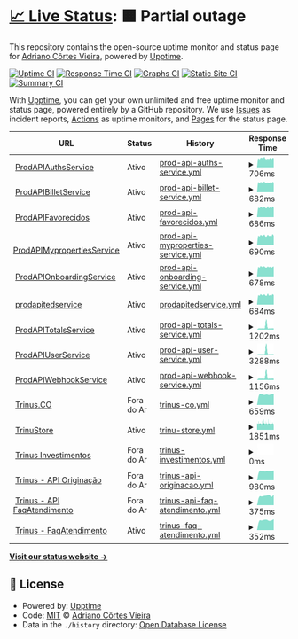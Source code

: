 # [📈 Live Status](https://adrianocortes.github.io/TrinusTech): <!--live status--> **🟧 Partial outage**

This repository contains the open-source uptime monitor and status page for [Adriano Côrtes Vieira](https://adrianocortes.github.io/TrinusTech), powered by [Upptime](https://github.com/upptime/upptime).

[![Uptime CI](https://github.com/adrianocortes/TrinusTech/workflows/Uptime%20CI/badge.svg)](https://github.com/adrianocortes/TrinusTech/actions?query=workflow%3A%22Uptime+CI%22)
[![Response Time CI](https://github.com/adrianocortes/TrinusTech/workflows/Response%20Time%20CI/badge.svg)](https://github.com/adrianocortes/TrinusTech/actions?query=workflow%3A%22Response+Time+CI%22)
[![Graphs CI](https://github.com/adrianocortes/TrinusTech/workflows/Graphs%20CI/badge.svg)](https://github.com/adrianocortes/TrinusTech/actions?query=workflow%3A%22Graphs+CI%22)
[![Static Site CI](https://github.com/adrianocortes/TrinusTech/workflows/Static%20Site%20CI/badge.svg)](https://github.com/adrianocortes/TrinusTech/actions?query=workflow%3A%22Static+Site+CI%22)
[![Summary CI](https://github.com/adrianocortes/TrinusTech/workflows/Summary%20CI/badge.svg)](https://github.com/adrianocortes/TrinusTech/actions?query=workflow%3A%22Summary+CI%22)

With [Upptime](https://upptime.js.org), you can get your own unlimited and free uptime monitor and status page, powered entirely by a GitHub repository. We use [Issues](https://github.com/adrianocortes/TrinusTech/issues) as incident reports, [Actions](https://github.com/adrianocortes/TrinusTech/actions) as uptime monitors, and [Pages](https://adrianocortes.github.io/TrinusTech) for the status page.

<!--start: status pages-->
<!-- This summary is generated by Upptime (https://github.com/upptime/upptime) -->
<!-- Do not edit this manually, your changes will be overwritten -->
<!-- prettier-ignore -->
| URL | Status | History | Response Time | Uptime |
| --- | ------ | ------- | ------------- | ------ |
| <img alt="" src="https://favicons.githubusercontent.com/prodapiauthservice.azurewebsites.net" height="13"> [ProdAPIAuthsService](https://prodapiauthservice.azurewebsites.net/swagger/index.html) | Ativo | [prod-api-auths-service.yml](https://github.com/adrianocortes/TrinusTech/commits/HEAD/history/prod-api-auths-service.yml) | <details><summary><img alt="Response time graph" src="./graphs/prod-api-auths-service/response-time-week.png" height="20"> 706ms</summary><br><a href="https://adrianocortes.github.io/TrinusTech/history/prod-api-auths-service"><img alt="Response time 724" src="https://img.shields.io/endpoint?url=https%3A%2F%2Fraw.githubusercontent.com%2Fadrianocortes%2FTrinusTech%2FHEAD%2Fapi%2Fprod-api-auths-service%2Fresponse-time.json"></a><br><a href="https://adrianocortes.github.io/TrinusTech/history/prod-api-auths-service"><img alt="24-hour response time 702" src="https://img.shields.io/endpoint?url=https%3A%2F%2Fraw.githubusercontent.com%2Fadrianocortes%2FTrinusTech%2FHEAD%2Fapi%2Fprod-api-auths-service%2Fresponse-time-day.json"></a><br><a href="https://adrianocortes.github.io/TrinusTech/history/prod-api-auths-service"><img alt="7-day response time 706" src="https://img.shields.io/endpoint?url=https%3A%2F%2Fraw.githubusercontent.com%2Fadrianocortes%2FTrinusTech%2FHEAD%2Fapi%2Fprod-api-auths-service%2Fresponse-time-week.json"></a><br><a href="https://adrianocortes.github.io/TrinusTech/history/prod-api-auths-service"><img alt="30-day response time 719" src="https://img.shields.io/endpoint?url=https%3A%2F%2Fraw.githubusercontent.com%2Fadrianocortes%2FTrinusTech%2FHEAD%2Fapi%2Fprod-api-auths-service%2Fresponse-time-month.json"></a><br><a href="https://adrianocortes.github.io/TrinusTech/history/prod-api-auths-service"><img alt="1-year response time 724" src="https://img.shields.io/endpoint?url=https%3A%2F%2Fraw.githubusercontent.com%2Fadrianocortes%2FTrinusTech%2FHEAD%2Fapi%2Fprod-api-auths-service%2Fresponse-time-year.json"></a></details> | <details><summary><a href="https://adrianocortes.github.io/TrinusTech/history/prod-api-auths-service">100.00%</a></summary><a href="https://adrianocortes.github.io/TrinusTech/history/prod-api-auths-service"><img alt="All-time uptime 100.00%" src="https://img.shields.io/endpoint?url=https%3A%2F%2Fraw.githubusercontent.com%2Fadrianocortes%2FTrinusTech%2FHEAD%2Fapi%2Fprod-api-auths-service%2Fuptime.json"></a><br><a href="https://adrianocortes.github.io/TrinusTech/history/prod-api-auths-service"><img alt="24-hour uptime 100.00%" src="https://img.shields.io/endpoint?url=https%3A%2F%2Fraw.githubusercontent.com%2Fadrianocortes%2FTrinusTech%2FHEAD%2Fapi%2Fprod-api-auths-service%2Fuptime-day.json"></a><br><a href="https://adrianocortes.github.io/TrinusTech/history/prod-api-auths-service"><img alt="7-day uptime 100.00%" src="https://img.shields.io/endpoint?url=https%3A%2F%2Fraw.githubusercontent.com%2Fadrianocortes%2FTrinusTech%2FHEAD%2Fapi%2Fprod-api-auths-service%2Fuptime-week.json"></a><br><a href="https://adrianocortes.github.io/TrinusTech/history/prod-api-auths-service"><img alt="30-day uptime 100.00%" src="https://img.shields.io/endpoint?url=https%3A%2F%2Fraw.githubusercontent.com%2Fadrianocortes%2FTrinusTech%2FHEAD%2Fapi%2Fprod-api-auths-service%2Fuptime-month.json"></a><br><a href="https://adrianocortes.github.io/TrinusTech/history/prod-api-auths-service"><img alt="1-year uptime 100.00%" src="https://img.shields.io/endpoint?url=https%3A%2F%2Fraw.githubusercontent.com%2Fadrianocortes%2FTrinusTech%2FHEAD%2Fapi%2Fprod-api-auths-service%2Fuptime-year.json"></a></details>
| <img alt="" src="https://favicons.githubusercontent.com/prodapibilletservice.azurewebsites.net" height="13"> [ProdAPIBilletService](https://prodapibilletservice.azurewebsites.net/swagger/index.html) | Ativo | [prod-api-billet-service.yml](https://github.com/adrianocortes/TrinusTech/commits/HEAD/history/prod-api-billet-service.yml) | <details><summary><img alt="Response time graph" src="./graphs/prod-api-billet-service/response-time-week.png" height="20"> 682ms</summary><br><a href="https://adrianocortes.github.io/TrinusTech/history/prod-api-billet-service"><img alt="Response time 708" src="https://img.shields.io/endpoint?url=https%3A%2F%2Fraw.githubusercontent.com%2Fadrianocortes%2FTrinusTech%2FHEAD%2Fapi%2Fprod-api-billet-service%2Fresponse-time.json"></a><br><a href="https://adrianocortes.github.io/TrinusTech/history/prod-api-billet-service"><img alt="24-hour response time 677" src="https://img.shields.io/endpoint?url=https%3A%2F%2Fraw.githubusercontent.com%2Fadrianocortes%2FTrinusTech%2FHEAD%2Fapi%2Fprod-api-billet-service%2Fresponse-time-day.json"></a><br><a href="https://adrianocortes.github.io/TrinusTech/history/prod-api-billet-service"><img alt="7-day response time 682" src="https://img.shields.io/endpoint?url=https%3A%2F%2Fraw.githubusercontent.com%2Fadrianocortes%2FTrinusTech%2FHEAD%2Fapi%2Fprod-api-billet-service%2Fresponse-time-week.json"></a><br><a href="https://adrianocortes.github.io/TrinusTech/history/prod-api-billet-service"><img alt="30-day response time 693" src="https://img.shields.io/endpoint?url=https%3A%2F%2Fraw.githubusercontent.com%2Fadrianocortes%2FTrinusTech%2FHEAD%2Fapi%2Fprod-api-billet-service%2Fresponse-time-month.json"></a><br><a href="https://adrianocortes.github.io/TrinusTech/history/prod-api-billet-service"><img alt="1-year response time 708" src="https://img.shields.io/endpoint?url=https%3A%2F%2Fraw.githubusercontent.com%2Fadrianocortes%2FTrinusTech%2FHEAD%2Fapi%2Fprod-api-billet-service%2Fresponse-time-year.json"></a></details> | <details><summary><a href="https://adrianocortes.github.io/TrinusTech/history/prod-api-billet-service">100.00%</a></summary><a href="https://adrianocortes.github.io/TrinusTech/history/prod-api-billet-service"><img alt="All-time uptime 100.00%" src="https://img.shields.io/endpoint?url=https%3A%2F%2Fraw.githubusercontent.com%2Fadrianocortes%2FTrinusTech%2FHEAD%2Fapi%2Fprod-api-billet-service%2Fuptime.json"></a><br><a href="https://adrianocortes.github.io/TrinusTech/history/prod-api-billet-service"><img alt="24-hour uptime 100.00%" src="https://img.shields.io/endpoint?url=https%3A%2F%2Fraw.githubusercontent.com%2Fadrianocortes%2FTrinusTech%2FHEAD%2Fapi%2Fprod-api-billet-service%2Fuptime-day.json"></a><br><a href="https://adrianocortes.github.io/TrinusTech/history/prod-api-billet-service"><img alt="7-day uptime 100.00%" src="https://img.shields.io/endpoint?url=https%3A%2F%2Fraw.githubusercontent.com%2Fadrianocortes%2FTrinusTech%2FHEAD%2Fapi%2Fprod-api-billet-service%2Fuptime-week.json"></a><br><a href="https://adrianocortes.github.io/TrinusTech/history/prod-api-billet-service"><img alt="30-day uptime 100.00%" src="https://img.shields.io/endpoint?url=https%3A%2F%2Fraw.githubusercontent.com%2Fadrianocortes%2FTrinusTech%2FHEAD%2Fapi%2Fprod-api-billet-service%2Fuptime-month.json"></a><br><a href="https://adrianocortes.github.io/TrinusTech/history/prod-api-billet-service"><img alt="1-year uptime 100.00%" src="https://img.shields.io/endpoint?url=https%3A%2F%2Fraw.githubusercontent.com%2Fadrianocortes%2FTrinusTech%2FHEAD%2Fapi%2Fprod-api-billet-service%2Fuptime-year.json"></a></details>
| <img alt="" src="https://favicons.githubusercontent.com/prodapifavorecidos.azurewebsites.net" height="13"> [ProdAPIFavorecidos](https://prodapifavorecidos.azurewebsites.net/swagger/index.html) | Ativo | [prod-api-favorecidos.yml](https://github.com/adrianocortes/TrinusTech/commits/HEAD/history/prod-api-favorecidos.yml) | <details><summary><img alt="Response time graph" src="./graphs/prod-api-favorecidos/response-time-week.png" height="20"> 686ms</summary><br><a href="https://adrianocortes.github.io/TrinusTech/history/prod-api-favorecidos"><img alt="Response time 694" src="https://img.shields.io/endpoint?url=https%3A%2F%2Fraw.githubusercontent.com%2Fadrianocortes%2FTrinusTech%2FHEAD%2Fapi%2Fprod-api-favorecidos%2Fresponse-time.json"></a><br><a href="https://adrianocortes.github.io/TrinusTech/history/prod-api-favorecidos"><img alt="24-hour response time 686" src="https://img.shields.io/endpoint?url=https%3A%2F%2Fraw.githubusercontent.com%2Fadrianocortes%2FTrinusTech%2FHEAD%2Fapi%2Fprod-api-favorecidos%2Fresponse-time-day.json"></a><br><a href="https://adrianocortes.github.io/TrinusTech/history/prod-api-favorecidos"><img alt="7-day response time 686" src="https://img.shields.io/endpoint?url=https%3A%2F%2Fraw.githubusercontent.com%2Fadrianocortes%2FTrinusTech%2FHEAD%2Fapi%2Fprod-api-favorecidos%2Fresponse-time-week.json"></a><br><a href="https://adrianocortes.github.io/TrinusTech/history/prod-api-favorecidos"><img alt="30-day response time 692" src="https://img.shields.io/endpoint?url=https%3A%2F%2Fraw.githubusercontent.com%2Fadrianocortes%2FTrinusTech%2FHEAD%2Fapi%2Fprod-api-favorecidos%2Fresponse-time-month.json"></a><br><a href="https://adrianocortes.github.io/TrinusTech/history/prod-api-favorecidos"><img alt="1-year response time 694" src="https://img.shields.io/endpoint?url=https%3A%2F%2Fraw.githubusercontent.com%2Fadrianocortes%2FTrinusTech%2FHEAD%2Fapi%2Fprod-api-favorecidos%2Fresponse-time-year.json"></a></details> | <details><summary><a href="https://adrianocortes.github.io/TrinusTech/history/prod-api-favorecidos">100.00%</a></summary><a href="https://adrianocortes.github.io/TrinusTech/history/prod-api-favorecidos"><img alt="All-time uptime 100.00%" src="https://img.shields.io/endpoint?url=https%3A%2F%2Fraw.githubusercontent.com%2Fadrianocortes%2FTrinusTech%2FHEAD%2Fapi%2Fprod-api-favorecidos%2Fuptime.json"></a><br><a href="https://adrianocortes.github.io/TrinusTech/history/prod-api-favorecidos"><img alt="24-hour uptime 100.00%" src="https://img.shields.io/endpoint?url=https%3A%2F%2Fraw.githubusercontent.com%2Fadrianocortes%2FTrinusTech%2FHEAD%2Fapi%2Fprod-api-favorecidos%2Fuptime-day.json"></a><br><a href="https://adrianocortes.github.io/TrinusTech/history/prod-api-favorecidos"><img alt="7-day uptime 100.00%" src="https://img.shields.io/endpoint?url=https%3A%2F%2Fraw.githubusercontent.com%2Fadrianocortes%2FTrinusTech%2FHEAD%2Fapi%2Fprod-api-favorecidos%2Fuptime-week.json"></a><br><a href="https://adrianocortes.github.io/TrinusTech/history/prod-api-favorecidos"><img alt="30-day uptime 100.00%" src="https://img.shields.io/endpoint?url=https%3A%2F%2Fraw.githubusercontent.com%2Fadrianocortes%2FTrinusTech%2FHEAD%2Fapi%2Fprod-api-favorecidos%2Fuptime-month.json"></a><br><a href="https://adrianocortes.github.io/TrinusTech/history/prod-api-favorecidos"><img alt="1-year uptime 100.00%" src="https://img.shields.io/endpoint?url=https%3A%2F%2Fraw.githubusercontent.com%2Fadrianocortes%2FTrinusTech%2FHEAD%2Fapi%2Fprod-api-favorecidos%2Fuptime-year.json"></a></details>
| <img alt="" src="https://favicons.githubusercontent.com/prodapimypropertiesservice.azurewebsites.net" height="13"> [ProdAPIMypropertiesService](https://prodapimypropertiesservice.azurewebsites.net/swagger/index.html) | Ativo | [prod-api-myproperties-service.yml](https://github.com/adrianocortes/TrinusTech/commits/HEAD/history/prod-api-myproperties-service.yml) | <details><summary><img alt="Response time graph" src="./graphs/prod-api-myproperties-service/response-time-week.png" height="20"> 690ms</summary><br><a href="https://adrianocortes.github.io/TrinusTech/history/prod-api-myproperties-service"><img alt="Response time 693" src="https://img.shields.io/endpoint?url=https%3A%2F%2Fraw.githubusercontent.com%2Fadrianocortes%2FTrinusTech%2FHEAD%2Fapi%2Fprod-api-myproperties-service%2Fresponse-time.json"></a><br><a href="https://adrianocortes.github.io/TrinusTech/history/prod-api-myproperties-service"><img alt="24-hour response time 701" src="https://img.shields.io/endpoint?url=https%3A%2F%2Fraw.githubusercontent.com%2Fadrianocortes%2FTrinusTech%2FHEAD%2Fapi%2Fprod-api-myproperties-service%2Fresponse-time-day.json"></a><br><a href="https://adrianocortes.github.io/TrinusTech/history/prod-api-myproperties-service"><img alt="7-day response time 690" src="https://img.shields.io/endpoint?url=https%3A%2F%2Fraw.githubusercontent.com%2Fadrianocortes%2FTrinusTech%2FHEAD%2Fapi%2Fprod-api-myproperties-service%2Fresponse-time-week.json"></a><br><a href="https://adrianocortes.github.io/TrinusTech/history/prod-api-myproperties-service"><img alt="30-day response time 686" src="https://img.shields.io/endpoint?url=https%3A%2F%2Fraw.githubusercontent.com%2Fadrianocortes%2FTrinusTech%2FHEAD%2Fapi%2Fprod-api-myproperties-service%2Fresponse-time-month.json"></a><br><a href="https://adrianocortes.github.io/TrinusTech/history/prod-api-myproperties-service"><img alt="1-year response time 693" src="https://img.shields.io/endpoint?url=https%3A%2F%2Fraw.githubusercontent.com%2Fadrianocortes%2FTrinusTech%2FHEAD%2Fapi%2Fprod-api-myproperties-service%2Fresponse-time-year.json"></a></details> | <details><summary><a href="https://adrianocortes.github.io/TrinusTech/history/prod-api-myproperties-service">100.00%</a></summary><a href="https://adrianocortes.github.io/TrinusTech/history/prod-api-myproperties-service"><img alt="All-time uptime 100.00%" src="https://img.shields.io/endpoint?url=https%3A%2F%2Fraw.githubusercontent.com%2Fadrianocortes%2FTrinusTech%2FHEAD%2Fapi%2Fprod-api-myproperties-service%2Fuptime.json"></a><br><a href="https://adrianocortes.github.io/TrinusTech/history/prod-api-myproperties-service"><img alt="24-hour uptime 100.00%" src="https://img.shields.io/endpoint?url=https%3A%2F%2Fraw.githubusercontent.com%2Fadrianocortes%2FTrinusTech%2FHEAD%2Fapi%2Fprod-api-myproperties-service%2Fuptime-day.json"></a><br><a href="https://adrianocortes.github.io/TrinusTech/history/prod-api-myproperties-service"><img alt="7-day uptime 100.00%" src="https://img.shields.io/endpoint?url=https%3A%2F%2Fraw.githubusercontent.com%2Fadrianocortes%2FTrinusTech%2FHEAD%2Fapi%2Fprod-api-myproperties-service%2Fuptime-week.json"></a><br><a href="https://adrianocortes.github.io/TrinusTech/history/prod-api-myproperties-service"><img alt="30-day uptime 100.00%" src="https://img.shields.io/endpoint?url=https%3A%2F%2Fraw.githubusercontent.com%2Fadrianocortes%2FTrinusTech%2FHEAD%2Fapi%2Fprod-api-myproperties-service%2Fuptime-month.json"></a><br><a href="https://adrianocortes.github.io/TrinusTech/history/prod-api-myproperties-service"><img alt="1-year uptime 100.00%" src="https://img.shields.io/endpoint?url=https%3A%2F%2Fraw.githubusercontent.com%2Fadrianocortes%2FTrinusTech%2FHEAD%2Fapi%2Fprod-api-myproperties-service%2Fuptime-year.json"></a></details>
| <img alt="" src="https://favicons.githubusercontent.com/prodapionboardingservice.azurewebsites.net" height="13"> [ProdAPIOnboardingService](https://prodapionboardingservice.azurewebsites.net/swagger/index.html) | Ativo | [prod-api-onboarding-service.yml](https://github.com/adrianocortes/TrinusTech/commits/HEAD/history/prod-api-onboarding-service.yml) | <details><summary><img alt="Response time graph" src="./graphs/prod-api-onboarding-service/response-time-week.png" height="20"> 678ms</summary><br><a href="https://adrianocortes.github.io/TrinusTech/history/prod-api-onboarding-service"><img alt="Response time 682" src="https://img.shields.io/endpoint?url=https%3A%2F%2Fraw.githubusercontent.com%2Fadrianocortes%2FTrinusTech%2FHEAD%2Fapi%2Fprod-api-onboarding-service%2Fresponse-time.json"></a><br><a href="https://adrianocortes.github.io/TrinusTech/history/prod-api-onboarding-service"><img alt="24-hour response time 672" src="https://img.shields.io/endpoint?url=https%3A%2F%2Fraw.githubusercontent.com%2Fadrianocortes%2FTrinusTech%2FHEAD%2Fapi%2Fprod-api-onboarding-service%2Fresponse-time-day.json"></a><br><a href="https://adrianocortes.github.io/TrinusTech/history/prod-api-onboarding-service"><img alt="7-day response time 678" src="https://img.shields.io/endpoint?url=https%3A%2F%2Fraw.githubusercontent.com%2Fadrianocortes%2FTrinusTech%2FHEAD%2Fapi%2Fprod-api-onboarding-service%2Fresponse-time-week.json"></a><br><a href="https://adrianocortes.github.io/TrinusTech/history/prod-api-onboarding-service"><img alt="30-day response time 678" src="https://img.shields.io/endpoint?url=https%3A%2F%2Fraw.githubusercontent.com%2Fadrianocortes%2FTrinusTech%2FHEAD%2Fapi%2Fprod-api-onboarding-service%2Fresponse-time-month.json"></a><br><a href="https://adrianocortes.github.io/TrinusTech/history/prod-api-onboarding-service"><img alt="1-year response time 682" src="https://img.shields.io/endpoint?url=https%3A%2F%2Fraw.githubusercontent.com%2Fadrianocortes%2FTrinusTech%2FHEAD%2Fapi%2Fprod-api-onboarding-service%2Fresponse-time-year.json"></a></details> | <details><summary><a href="https://adrianocortes.github.io/TrinusTech/history/prod-api-onboarding-service">100.00%</a></summary><a href="https://adrianocortes.github.io/TrinusTech/history/prod-api-onboarding-service"><img alt="All-time uptime 100.00%" src="https://img.shields.io/endpoint?url=https%3A%2F%2Fraw.githubusercontent.com%2Fadrianocortes%2FTrinusTech%2FHEAD%2Fapi%2Fprod-api-onboarding-service%2Fuptime.json"></a><br><a href="https://adrianocortes.github.io/TrinusTech/history/prod-api-onboarding-service"><img alt="24-hour uptime 100.00%" src="https://img.shields.io/endpoint?url=https%3A%2F%2Fraw.githubusercontent.com%2Fadrianocortes%2FTrinusTech%2FHEAD%2Fapi%2Fprod-api-onboarding-service%2Fuptime-day.json"></a><br><a href="https://adrianocortes.github.io/TrinusTech/history/prod-api-onboarding-service"><img alt="7-day uptime 100.00%" src="https://img.shields.io/endpoint?url=https%3A%2F%2Fraw.githubusercontent.com%2Fadrianocortes%2FTrinusTech%2FHEAD%2Fapi%2Fprod-api-onboarding-service%2Fuptime-week.json"></a><br><a href="https://adrianocortes.github.io/TrinusTech/history/prod-api-onboarding-service"><img alt="30-day uptime 100.00%" src="https://img.shields.io/endpoint?url=https%3A%2F%2Fraw.githubusercontent.com%2Fadrianocortes%2FTrinusTech%2FHEAD%2Fapi%2Fprod-api-onboarding-service%2Fuptime-month.json"></a><br><a href="https://adrianocortes.github.io/TrinusTech/history/prod-api-onboarding-service"><img alt="1-year uptime 100.00%" src="https://img.shields.io/endpoint?url=https%3A%2F%2Fraw.githubusercontent.com%2Fadrianocortes%2FTrinusTech%2FHEAD%2Fapi%2Fprod-api-onboarding-service%2Fuptime-year.json"></a></details>
| <img alt="" src="https://favicons.githubusercontent.com/prodapitedservice.azurewebsites.net" height="13"> [prodapitedservice](https://prodapitedservice.azurewebsites.net/swagger/index.html) | Ativo | [prodapitedservice.yml](https://github.com/adrianocortes/TrinusTech/commits/HEAD/history/prodapitedservice.yml) | <details><summary><img alt="Response time graph" src="./graphs/prodapitedservice/response-time-week.png" height="20"> 684ms</summary><br><a href="https://adrianocortes.github.io/TrinusTech/history/prodapitedservice"><img alt="Response time 685" src="https://img.shields.io/endpoint?url=https%3A%2F%2Fraw.githubusercontent.com%2Fadrianocortes%2FTrinusTech%2FHEAD%2Fapi%2Fprodapitedservice%2Fresponse-time.json"></a><br><a href="https://adrianocortes.github.io/TrinusTech/history/prodapitedservice"><img alt="24-hour response time 685" src="https://img.shields.io/endpoint?url=https%3A%2F%2Fraw.githubusercontent.com%2Fadrianocortes%2FTrinusTech%2FHEAD%2Fapi%2Fprodapitedservice%2Fresponse-time-day.json"></a><br><a href="https://adrianocortes.github.io/TrinusTech/history/prodapitedservice"><img alt="7-day response time 684" src="https://img.shields.io/endpoint?url=https%3A%2F%2Fraw.githubusercontent.com%2Fadrianocortes%2FTrinusTech%2FHEAD%2Fapi%2Fprodapitedservice%2Fresponse-time-week.json"></a><br><a href="https://adrianocortes.github.io/TrinusTech/history/prodapitedservice"><img alt="30-day response time 684" src="https://img.shields.io/endpoint?url=https%3A%2F%2Fraw.githubusercontent.com%2Fadrianocortes%2FTrinusTech%2FHEAD%2Fapi%2Fprodapitedservice%2Fresponse-time-month.json"></a><br><a href="https://adrianocortes.github.io/TrinusTech/history/prodapitedservice"><img alt="1-year response time 685" src="https://img.shields.io/endpoint?url=https%3A%2F%2Fraw.githubusercontent.com%2Fadrianocortes%2FTrinusTech%2FHEAD%2Fapi%2Fprodapitedservice%2Fresponse-time-year.json"></a></details> | <details><summary><a href="https://adrianocortes.github.io/TrinusTech/history/prodapitedservice">100.00%</a></summary><a href="https://adrianocortes.github.io/TrinusTech/history/prodapitedservice"><img alt="All-time uptime 100.00%" src="https://img.shields.io/endpoint?url=https%3A%2F%2Fraw.githubusercontent.com%2Fadrianocortes%2FTrinusTech%2FHEAD%2Fapi%2Fprodapitedservice%2Fuptime.json"></a><br><a href="https://adrianocortes.github.io/TrinusTech/history/prodapitedservice"><img alt="24-hour uptime 100.00%" src="https://img.shields.io/endpoint?url=https%3A%2F%2Fraw.githubusercontent.com%2Fadrianocortes%2FTrinusTech%2FHEAD%2Fapi%2Fprodapitedservice%2Fuptime-day.json"></a><br><a href="https://adrianocortes.github.io/TrinusTech/history/prodapitedservice"><img alt="7-day uptime 100.00%" src="https://img.shields.io/endpoint?url=https%3A%2F%2Fraw.githubusercontent.com%2Fadrianocortes%2FTrinusTech%2FHEAD%2Fapi%2Fprodapitedservice%2Fuptime-week.json"></a><br><a href="https://adrianocortes.github.io/TrinusTech/history/prodapitedservice"><img alt="30-day uptime 100.00%" src="https://img.shields.io/endpoint?url=https%3A%2F%2Fraw.githubusercontent.com%2Fadrianocortes%2FTrinusTech%2FHEAD%2Fapi%2Fprodapitedservice%2Fuptime-month.json"></a><br><a href="https://adrianocortes.github.io/TrinusTech/history/prodapitedservice"><img alt="1-year uptime 100.00%" src="https://img.shields.io/endpoint?url=https%3A%2F%2Fraw.githubusercontent.com%2Fadrianocortes%2FTrinusTech%2FHEAD%2Fapi%2Fprodapitedservice%2Fuptime-year.json"></a></details>
| <img alt="" src="https://favicons.githubusercontent.com/prodapitotalsservice.azurewebsites.net" height="13"> [ProdAPITotalsService](https://prodapitotalsservice.azurewebsites.net/swagger/index.html) | Ativo | [prod-api-totals-service.yml](https://github.com/adrianocortes/TrinusTech/commits/HEAD/history/prod-api-totals-service.yml) | <details><summary><img alt="Response time graph" src="./graphs/prod-api-totals-service/response-time-week.png" height="20"> 1202ms</summary><br><a href="https://adrianocortes.github.io/TrinusTech/history/prod-api-totals-service"><img alt="Response time 726" src="https://img.shields.io/endpoint?url=https%3A%2F%2Fraw.githubusercontent.com%2Fadrianocortes%2FTrinusTech%2FHEAD%2Fapi%2Fprod-api-totals-service%2Fresponse-time.json"></a><br><a href="https://adrianocortes.github.io/TrinusTech/history/prod-api-totals-service"><img alt="24-hour response time 691" src="https://img.shields.io/endpoint?url=https%3A%2F%2Fraw.githubusercontent.com%2Fadrianocortes%2FTrinusTech%2FHEAD%2Fapi%2Fprod-api-totals-service%2Fresponse-time-day.json"></a><br><a href="https://adrianocortes.github.io/TrinusTech/history/prod-api-totals-service"><img alt="7-day response time 1202" src="https://img.shields.io/endpoint?url=https%3A%2F%2Fraw.githubusercontent.com%2Fadrianocortes%2FTrinusTech%2FHEAD%2Fapi%2Fprod-api-totals-service%2Fresponse-time-week.json"></a><br><a href="https://adrianocortes.github.io/TrinusTech/history/prod-api-totals-service"><img alt="30-day response time 846" src="https://img.shields.io/endpoint?url=https%3A%2F%2Fraw.githubusercontent.com%2Fadrianocortes%2FTrinusTech%2FHEAD%2Fapi%2Fprod-api-totals-service%2Fresponse-time-month.json"></a><br><a href="https://adrianocortes.github.io/TrinusTech/history/prod-api-totals-service"><img alt="1-year response time 726" src="https://img.shields.io/endpoint?url=https%3A%2F%2Fraw.githubusercontent.com%2Fadrianocortes%2FTrinusTech%2FHEAD%2Fapi%2Fprod-api-totals-service%2Fresponse-time-year.json"></a></details> | <details><summary><a href="https://adrianocortes.github.io/TrinusTech/history/prod-api-totals-service">100.00%</a></summary><a href="https://adrianocortes.github.io/TrinusTech/history/prod-api-totals-service"><img alt="All-time uptime 100.00%" src="https://img.shields.io/endpoint?url=https%3A%2F%2Fraw.githubusercontent.com%2Fadrianocortes%2FTrinusTech%2FHEAD%2Fapi%2Fprod-api-totals-service%2Fuptime.json"></a><br><a href="https://adrianocortes.github.io/TrinusTech/history/prod-api-totals-service"><img alt="24-hour uptime 100.00%" src="https://img.shields.io/endpoint?url=https%3A%2F%2Fraw.githubusercontent.com%2Fadrianocortes%2FTrinusTech%2FHEAD%2Fapi%2Fprod-api-totals-service%2Fuptime-day.json"></a><br><a href="https://adrianocortes.github.io/TrinusTech/history/prod-api-totals-service"><img alt="7-day uptime 100.00%" src="https://img.shields.io/endpoint?url=https%3A%2F%2Fraw.githubusercontent.com%2Fadrianocortes%2FTrinusTech%2FHEAD%2Fapi%2Fprod-api-totals-service%2Fuptime-week.json"></a><br><a href="https://adrianocortes.github.io/TrinusTech/history/prod-api-totals-service"><img alt="30-day uptime 100.00%" src="https://img.shields.io/endpoint?url=https%3A%2F%2Fraw.githubusercontent.com%2Fadrianocortes%2FTrinusTech%2FHEAD%2Fapi%2Fprod-api-totals-service%2Fuptime-month.json"></a><br><a href="https://adrianocortes.github.io/TrinusTech/history/prod-api-totals-service"><img alt="1-year uptime 100.00%" src="https://img.shields.io/endpoint?url=https%3A%2F%2Fraw.githubusercontent.com%2Fadrianocortes%2FTrinusTech%2FHEAD%2Fapi%2Fprod-api-totals-service%2Fuptime-year.json"></a></details>
| <img alt="" src="https://favicons.githubusercontent.com/prodapiuserservice.azurewebsites.net" height="13"> [ProdAPIUserService](https://prodapiuserservice.azurewebsites.net/swagger/index.html) | Ativo | [prod-api-user-service.yml](https://github.com/adrianocortes/TrinusTech/commits/HEAD/history/prod-api-user-service.yml) | <details><summary><img alt="Response time graph" src="./graphs/prod-api-user-service/response-time-week.png" height="20"> 3288ms</summary><br><a href="https://adrianocortes.github.io/TrinusTech/history/prod-api-user-service"><img alt="Response time 890" src="https://img.shields.io/endpoint?url=https%3A%2F%2Fraw.githubusercontent.com%2Fadrianocortes%2FTrinusTech%2FHEAD%2Fapi%2Fprod-api-user-service%2Fresponse-time.json"></a><br><a href="https://adrianocortes.github.io/TrinusTech/history/prod-api-user-service"><img alt="24-hour response time 688" src="https://img.shields.io/endpoint?url=https%3A%2F%2Fraw.githubusercontent.com%2Fadrianocortes%2FTrinusTech%2FHEAD%2Fapi%2Fprod-api-user-service%2Fresponse-time-day.json"></a><br><a href="https://adrianocortes.github.io/TrinusTech/history/prod-api-user-service"><img alt="7-day response time 3288" src="https://img.shields.io/endpoint?url=https%3A%2F%2Fraw.githubusercontent.com%2Fadrianocortes%2FTrinusTech%2FHEAD%2Fapi%2Fprod-api-user-service%2Fresponse-time-week.json"></a><br><a href="https://adrianocortes.github.io/TrinusTech/history/prod-api-user-service"><img alt="30-day response time 1499" src="https://img.shields.io/endpoint?url=https%3A%2F%2Fraw.githubusercontent.com%2Fadrianocortes%2FTrinusTech%2FHEAD%2Fapi%2Fprod-api-user-service%2Fresponse-time-month.json"></a><br><a href="https://adrianocortes.github.io/TrinusTech/history/prod-api-user-service"><img alt="1-year response time 890" src="https://img.shields.io/endpoint?url=https%3A%2F%2Fraw.githubusercontent.com%2Fadrianocortes%2FTrinusTech%2FHEAD%2Fapi%2Fprod-api-user-service%2Fresponse-time-year.json"></a></details> | <details><summary><a href="https://adrianocortes.github.io/TrinusTech/history/prod-api-user-service">100.00%</a></summary><a href="https://adrianocortes.github.io/TrinusTech/history/prod-api-user-service"><img alt="All-time uptime 100.00%" src="https://img.shields.io/endpoint?url=https%3A%2F%2Fraw.githubusercontent.com%2Fadrianocortes%2FTrinusTech%2FHEAD%2Fapi%2Fprod-api-user-service%2Fuptime.json"></a><br><a href="https://adrianocortes.github.io/TrinusTech/history/prod-api-user-service"><img alt="24-hour uptime 100.00%" src="https://img.shields.io/endpoint?url=https%3A%2F%2Fraw.githubusercontent.com%2Fadrianocortes%2FTrinusTech%2FHEAD%2Fapi%2Fprod-api-user-service%2Fuptime-day.json"></a><br><a href="https://adrianocortes.github.io/TrinusTech/history/prod-api-user-service"><img alt="7-day uptime 100.00%" src="https://img.shields.io/endpoint?url=https%3A%2F%2Fraw.githubusercontent.com%2Fadrianocortes%2FTrinusTech%2FHEAD%2Fapi%2Fprod-api-user-service%2Fuptime-week.json"></a><br><a href="https://adrianocortes.github.io/TrinusTech/history/prod-api-user-service"><img alt="30-day uptime 100.00%" src="https://img.shields.io/endpoint?url=https%3A%2F%2Fraw.githubusercontent.com%2Fadrianocortes%2FTrinusTech%2FHEAD%2Fapi%2Fprod-api-user-service%2Fuptime-month.json"></a><br><a href="https://adrianocortes.github.io/TrinusTech/history/prod-api-user-service"><img alt="1-year uptime 100.00%" src="https://img.shields.io/endpoint?url=https%3A%2F%2Fraw.githubusercontent.com%2Fadrianocortes%2FTrinusTech%2FHEAD%2Fapi%2Fprod-api-user-service%2Fuptime-year.json"></a></details>
| <img alt="" src="https://favicons.githubusercontent.com/prodapiwebhookservice.azurewebsites.net" height="13"> [ProdAPIWebhookService](https://prodapiwebhookservice.azurewebsites.net/swagger/index.html) | Ativo | [prod-api-webhook-service.yml](https://github.com/adrianocortes/TrinusTech/commits/HEAD/history/prod-api-webhook-service.yml) | <details><summary><img alt="Response time graph" src="./graphs/prod-api-webhook-service/response-time-week.png" height="20"> 1156ms</summary><br><a href="https://adrianocortes.github.io/TrinusTech/history/prod-api-webhook-service"><img alt="Response time 730" src="https://img.shields.io/endpoint?url=https%3A%2F%2Fraw.githubusercontent.com%2Fadrianocortes%2FTrinusTech%2FHEAD%2Fapi%2Fprod-api-webhook-service%2Fresponse-time.json"></a><br><a href="https://adrianocortes.github.io/TrinusTech/history/prod-api-webhook-service"><img alt="24-hour response time 667" src="https://img.shields.io/endpoint?url=https%3A%2F%2Fraw.githubusercontent.com%2Fadrianocortes%2FTrinusTech%2FHEAD%2Fapi%2Fprod-api-webhook-service%2Fresponse-time-day.json"></a><br><a href="https://adrianocortes.github.io/TrinusTech/history/prod-api-webhook-service"><img alt="7-day response time 1156" src="https://img.shields.io/endpoint?url=https%3A%2F%2Fraw.githubusercontent.com%2Fadrianocortes%2FTrinusTech%2FHEAD%2Fapi%2Fprod-api-webhook-service%2Fresponse-time-week.json"></a><br><a href="https://adrianocortes.github.io/TrinusTech/history/prod-api-webhook-service"><img alt="30-day response time 832" src="https://img.shields.io/endpoint?url=https%3A%2F%2Fraw.githubusercontent.com%2Fadrianocortes%2FTrinusTech%2FHEAD%2Fapi%2Fprod-api-webhook-service%2Fresponse-time-month.json"></a><br><a href="https://adrianocortes.github.io/TrinusTech/history/prod-api-webhook-service"><img alt="1-year response time 730" src="https://img.shields.io/endpoint?url=https%3A%2F%2Fraw.githubusercontent.com%2Fadrianocortes%2FTrinusTech%2FHEAD%2Fapi%2Fprod-api-webhook-service%2Fresponse-time-year.json"></a></details> | <details><summary><a href="https://adrianocortes.github.io/TrinusTech/history/prod-api-webhook-service">100.00%</a></summary><a href="https://adrianocortes.github.io/TrinusTech/history/prod-api-webhook-service"><img alt="All-time uptime 99.61%" src="https://img.shields.io/endpoint?url=https%3A%2F%2Fraw.githubusercontent.com%2Fadrianocortes%2FTrinusTech%2FHEAD%2Fapi%2Fprod-api-webhook-service%2Fuptime.json"></a><br><a href="https://adrianocortes.github.io/TrinusTech/history/prod-api-webhook-service"><img alt="24-hour uptime 100.00%" src="https://img.shields.io/endpoint?url=https%3A%2F%2Fraw.githubusercontent.com%2Fadrianocortes%2FTrinusTech%2FHEAD%2Fapi%2Fprod-api-webhook-service%2Fuptime-day.json"></a><br><a href="https://adrianocortes.github.io/TrinusTech/history/prod-api-webhook-service"><img alt="7-day uptime 100.00%" src="https://img.shields.io/endpoint?url=https%3A%2F%2Fraw.githubusercontent.com%2Fadrianocortes%2FTrinusTech%2FHEAD%2Fapi%2Fprod-api-webhook-service%2Fuptime-week.json"></a><br><a href="https://adrianocortes.github.io/TrinusTech/history/prod-api-webhook-service"><img alt="30-day uptime 98.36%" src="https://img.shields.io/endpoint?url=https%3A%2F%2Fraw.githubusercontent.com%2Fadrianocortes%2FTrinusTech%2FHEAD%2Fapi%2Fprod-api-webhook-service%2Fuptime-month.json"></a><br><a href="https://adrianocortes.github.io/TrinusTech/history/prod-api-webhook-service"><img alt="1-year uptime 99.61%" src="https://img.shields.io/endpoint?url=https%3A%2F%2Fraw.githubusercontent.com%2Fadrianocortes%2FTrinusTech%2FHEAD%2Fapi%2Fprod-api-webhook-service%2Fuptime-year.json"></a></details>
| <img alt="" src="https://favicons.githubusercontent.com/trinus.co" height="13"> [Trinus.CO](https://trinus.co) | Fora do Ar | [trinus-co.yml](https://github.com/adrianocortes/TrinusTech/commits/HEAD/history/trinus-co.yml) | <details><summary><img alt="Response time graph" src="./graphs/trinus-co/response-time-week.png" height="20"> 659ms</summary><br><a href="https://adrianocortes.github.io/TrinusTech/history/trinus-co"><img alt="Response time 669" src="https://img.shields.io/endpoint?url=https%3A%2F%2Fraw.githubusercontent.com%2Fadrianocortes%2FTrinusTech%2FHEAD%2Fapi%2Ftrinus-co%2Fresponse-time.json"></a><br><a href="https://adrianocortes.github.io/TrinusTech/history/trinus-co"><img alt="24-hour response time 670" src="https://img.shields.io/endpoint?url=https%3A%2F%2Fraw.githubusercontent.com%2Fadrianocortes%2FTrinusTech%2FHEAD%2Fapi%2Ftrinus-co%2Fresponse-time-day.json"></a><br><a href="https://adrianocortes.github.io/TrinusTech/history/trinus-co"><img alt="7-day response time 659" src="https://img.shields.io/endpoint?url=https%3A%2F%2Fraw.githubusercontent.com%2Fadrianocortes%2FTrinusTech%2FHEAD%2Fapi%2Ftrinus-co%2Fresponse-time-week.json"></a><br><a href="https://adrianocortes.github.io/TrinusTech/history/trinus-co"><img alt="30-day response time 664" src="https://img.shields.io/endpoint?url=https%3A%2F%2Fraw.githubusercontent.com%2Fadrianocortes%2FTrinusTech%2FHEAD%2Fapi%2Ftrinus-co%2Fresponse-time-month.json"></a><br><a href="https://adrianocortes.github.io/TrinusTech/history/trinus-co"><img alt="1-year response time 669" src="https://img.shields.io/endpoint?url=https%3A%2F%2Fraw.githubusercontent.com%2Fadrianocortes%2FTrinusTech%2FHEAD%2Fapi%2Ftrinus-co%2Fresponse-time-year.json"></a></details> | <details><summary><a href="https://adrianocortes.github.io/TrinusTech/history/trinus-co">0.00%</a></summary><a href="https://adrianocortes.github.io/TrinusTech/history/trinus-co"><img alt="All-time uptime 29.12%" src="https://img.shields.io/endpoint?url=https%3A%2F%2Fraw.githubusercontent.com%2Fadrianocortes%2FTrinusTech%2FHEAD%2Fapi%2Ftrinus-co%2Fuptime.json"></a><br><a href="https://adrianocortes.github.io/TrinusTech/history/trinus-co"><img alt="24-hour uptime 0.00%" src="https://img.shields.io/endpoint?url=https%3A%2F%2Fraw.githubusercontent.com%2Fadrianocortes%2FTrinusTech%2FHEAD%2Fapi%2Ftrinus-co%2Fuptime-day.json"></a><br><a href="https://adrianocortes.github.io/TrinusTech/history/trinus-co"><img alt="7-day uptime 0.00%" src="https://img.shields.io/endpoint?url=https%3A%2F%2Fraw.githubusercontent.com%2Fadrianocortes%2FTrinusTech%2FHEAD%2Fapi%2Ftrinus-co%2Fuptime-week.json"></a><br><a href="https://adrianocortes.github.io/TrinusTech/history/trinus-co"><img alt="30-day uptime 0.00%" src="https://img.shields.io/endpoint?url=https%3A%2F%2Fraw.githubusercontent.com%2Fadrianocortes%2FTrinusTech%2FHEAD%2Fapi%2Ftrinus-co%2Fuptime-month.json"></a><br><a href="https://adrianocortes.github.io/TrinusTech/history/trinus-co"><img alt="1-year uptime 29.12%" src="https://img.shields.io/endpoint?url=https%3A%2F%2Fraw.githubusercontent.com%2Fadrianocortes%2FTrinusTech%2FHEAD%2Fapi%2Ftrinus-co%2Fuptime-year.json"></a></details>
| <img alt="" src="https://favicons.githubusercontent.com/trinustore.trinus.co" height="13"> [TrinuStore](http://trinustore.trinus.co) | Ativo | [trinu-store.yml](https://github.com/adrianocortes/TrinusTech/commits/HEAD/history/trinu-store.yml) | <details><summary><img alt="Response time graph" src="./graphs/trinu-store/response-time-week.png" height="20"> 1851ms</summary><br><a href="https://adrianocortes.github.io/TrinusTech/history/trinu-store"><img alt="Response time 1886" src="https://img.shields.io/endpoint?url=https%3A%2F%2Fraw.githubusercontent.com%2Fadrianocortes%2FTrinusTech%2FHEAD%2Fapi%2Ftrinu-store%2Fresponse-time.json"></a><br><a href="https://adrianocortes.github.io/TrinusTech/history/trinu-store"><img alt="24-hour response time 1800" src="https://img.shields.io/endpoint?url=https%3A%2F%2Fraw.githubusercontent.com%2Fadrianocortes%2FTrinusTech%2FHEAD%2Fapi%2Ftrinu-store%2Fresponse-time-day.json"></a><br><a href="https://adrianocortes.github.io/TrinusTech/history/trinu-store"><img alt="7-day response time 1851" src="https://img.shields.io/endpoint?url=https%3A%2F%2Fraw.githubusercontent.com%2Fadrianocortes%2FTrinusTech%2FHEAD%2Fapi%2Ftrinu-store%2Fresponse-time-week.json"></a><br><a href="https://adrianocortes.github.io/TrinusTech/history/trinu-store"><img alt="30-day response time 1810" src="https://img.shields.io/endpoint?url=https%3A%2F%2Fraw.githubusercontent.com%2Fadrianocortes%2FTrinusTech%2FHEAD%2Fapi%2Ftrinu-store%2Fresponse-time-month.json"></a><br><a href="https://adrianocortes.github.io/TrinusTech/history/trinu-store"><img alt="1-year response time 1886" src="https://img.shields.io/endpoint?url=https%3A%2F%2Fraw.githubusercontent.com%2Fadrianocortes%2FTrinusTech%2FHEAD%2Fapi%2Ftrinu-store%2Fresponse-time-year.json"></a></details> | <details><summary><a href="https://adrianocortes.github.io/TrinusTech/history/trinu-store">83.40%</a></summary><a href="https://adrianocortes.github.io/TrinusTech/history/trinu-store"><img alt="All-time uptime 98.47%" src="https://img.shields.io/endpoint?url=https%3A%2F%2Fraw.githubusercontent.com%2Fadrianocortes%2FTrinusTech%2FHEAD%2Fapi%2Ftrinu-store%2Fuptime.json"></a><br><a href="https://adrianocortes.github.io/TrinusTech/history/trinu-store"><img alt="24-hour uptime 83.25%" src="https://img.shields.io/endpoint?url=https%3A%2F%2Fraw.githubusercontent.com%2Fadrianocortes%2FTrinusTech%2FHEAD%2Fapi%2Ftrinu-store%2Fuptime-day.json"></a><br><a href="https://adrianocortes.github.io/TrinusTech/history/trinu-store"><img alt="7-day uptime 83.40%" src="https://img.shields.io/endpoint?url=https%3A%2F%2Fraw.githubusercontent.com%2Fadrianocortes%2FTrinusTech%2FHEAD%2Fapi%2Ftrinu-store%2Fuptime-week.json"></a><br><a href="https://adrianocortes.github.io/TrinusTech/history/trinu-store"><img alt="30-day uptime 93.61%" src="https://img.shields.io/endpoint?url=https%3A%2F%2Fraw.githubusercontent.com%2Fadrianocortes%2FTrinusTech%2FHEAD%2Fapi%2Ftrinu-store%2Fuptime-month.json"></a><br><a href="https://adrianocortes.github.io/TrinusTech/history/trinu-store"><img alt="1-year uptime 98.47%" src="https://img.shields.io/endpoint?url=https%3A%2F%2Fraw.githubusercontent.com%2Fadrianocortes%2FTrinusTech%2FHEAD%2Fapi%2Ftrinu-store%2Fuptime-year.json"></a></details>
| <img alt="" src="https://favicons.githubusercontent.com/trinusinvestimentos.com.br" height="13"> [Trinus Investimentos](http://trinusinvestimentos.com.br) | Fora do Ar | [trinus-investimentos.yml](https://github.com/adrianocortes/TrinusTech/commits/HEAD/history/trinus-investimentos.yml) | <details><summary><img alt="Response time graph" src="./graphs/trinus-investimentos/response-time-week.png" height="20"> 0ms</summary><br><a href="https://adrianocortes.github.io/TrinusTech/history/trinus-investimentos"><img alt="Response time 3053" src="https://img.shields.io/endpoint?url=https%3A%2F%2Fraw.githubusercontent.com%2Fadrianocortes%2FTrinusTech%2FHEAD%2Fapi%2Ftrinus-investimentos%2Fresponse-time.json"></a><br><a href="https://adrianocortes.github.io/TrinusTech/history/trinus-investimentos"><img alt="24-hour response time 0" src="https://img.shields.io/endpoint?url=https%3A%2F%2Fraw.githubusercontent.com%2Fadrianocortes%2FTrinusTech%2FHEAD%2Fapi%2Ftrinus-investimentos%2Fresponse-time-day.json"></a><br><a href="https://adrianocortes.github.io/TrinusTech/history/trinus-investimentos"><img alt="7-day response time 0" src="https://img.shields.io/endpoint?url=https%3A%2F%2Fraw.githubusercontent.com%2Fadrianocortes%2FTrinusTech%2FHEAD%2Fapi%2Ftrinus-investimentos%2Fresponse-time-week.json"></a><br><a href="https://adrianocortes.github.io/TrinusTech/history/trinus-investimentos"><img alt="30-day response time 0" src="https://img.shields.io/endpoint?url=https%3A%2F%2Fraw.githubusercontent.com%2Fadrianocortes%2FTrinusTech%2FHEAD%2Fapi%2Ftrinus-investimentos%2Fresponse-time-month.json"></a><br><a href="https://adrianocortes.github.io/TrinusTech/history/trinus-investimentos"><img alt="1-year response time 3053" src="https://img.shields.io/endpoint?url=https%3A%2F%2Fraw.githubusercontent.com%2Fadrianocortes%2FTrinusTech%2FHEAD%2Fapi%2Ftrinus-investimentos%2Fresponse-time-year.json"></a></details> | <details><summary><a href="https://adrianocortes.github.io/TrinusTech/history/trinus-investimentos">0.00%</a></summary><a href="https://adrianocortes.github.io/TrinusTech/history/trinus-investimentos"><img alt="All-time uptime 53.20%" src="https://img.shields.io/endpoint?url=https%3A%2F%2Fraw.githubusercontent.com%2Fadrianocortes%2FTrinusTech%2FHEAD%2Fapi%2Ftrinus-investimentos%2Fuptime.json"></a><br><a href="https://adrianocortes.github.io/TrinusTech/history/trinus-investimentos"><img alt="24-hour uptime 0.00%" src="https://img.shields.io/endpoint?url=https%3A%2F%2Fraw.githubusercontent.com%2Fadrianocortes%2FTrinusTech%2FHEAD%2Fapi%2Ftrinus-investimentos%2Fuptime-day.json"></a><br><a href="https://adrianocortes.github.io/TrinusTech/history/trinus-investimentos"><img alt="7-day uptime 0.00%" src="https://img.shields.io/endpoint?url=https%3A%2F%2Fraw.githubusercontent.com%2Fadrianocortes%2FTrinusTech%2FHEAD%2Fapi%2Ftrinus-investimentos%2Fuptime-week.json"></a><br><a href="https://adrianocortes.github.io/TrinusTech/history/trinus-investimentos"><img alt="30-day uptime 0.00%" src="https://img.shields.io/endpoint?url=https%3A%2F%2Fraw.githubusercontent.com%2Fadrianocortes%2FTrinusTech%2FHEAD%2Fapi%2Ftrinus-investimentos%2Fuptime-month.json"></a><br><a href="https://adrianocortes.github.io/TrinusTech/history/trinus-investimentos"><img alt="1-year uptime 53.20%" src="https://img.shields.io/endpoint?url=https%3A%2F%2Fraw.githubusercontent.com%2Fadrianocortes%2FTrinusTech%2FHEAD%2Fapi%2Ftrinus-investimentos%2Fuptime-year.json"></a></details>
| <img alt="" src="https://favicons.githubusercontent.com/apioriginacao.trinus.co" height="13"> [Trinus - API Originação](http://apioriginacao.trinus.co/swagger/index.html) | Fora do Ar | [trinus-api-originacao.yml](https://github.com/adrianocortes/TrinusTech/commits/HEAD/history/trinus-api-originacao.yml) | <details><summary><img alt="Response time graph" src="./graphs/trinus-api-originacao/response-time-week.png" height="20"> 980ms</summary><br><a href="https://adrianocortes.github.io/TrinusTech/history/trinus-api-originacao"><img alt="Response time 426" src="https://img.shields.io/endpoint?url=https%3A%2F%2Fraw.githubusercontent.com%2Fadrianocortes%2FTrinusTech%2FHEAD%2Fapi%2Ftrinus-api-originacao%2Fresponse-time.json"></a><br><a href="https://adrianocortes.github.io/TrinusTech/history/trinus-api-originacao"><img alt="24-hour response time 1022" src="https://img.shields.io/endpoint?url=https%3A%2F%2Fraw.githubusercontent.com%2Fadrianocortes%2FTrinusTech%2FHEAD%2Fapi%2Ftrinus-api-originacao%2Fresponse-time-day.json"></a><br><a href="https://adrianocortes.github.io/TrinusTech/history/trinus-api-originacao"><img alt="7-day response time 980" src="https://img.shields.io/endpoint?url=https%3A%2F%2Fraw.githubusercontent.com%2Fadrianocortes%2FTrinusTech%2FHEAD%2Fapi%2Ftrinus-api-originacao%2Fresponse-time-week.json"></a><br><a href="https://adrianocortes.github.io/TrinusTech/history/trinus-api-originacao"><img alt="30-day response time 602" src="https://img.shields.io/endpoint?url=https%3A%2F%2Fraw.githubusercontent.com%2Fadrianocortes%2FTrinusTech%2FHEAD%2Fapi%2Ftrinus-api-originacao%2Fresponse-time-month.json"></a><br><a href="https://adrianocortes.github.io/TrinusTech/history/trinus-api-originacao"><img alt="1-year response time 426" src="https://img.shields.io/endpoint?url=https%3A%2F%2Fraw.githubusercontent.com%2Fadrianocortes%2FTrinusTech%2FHEAD%2Fapi%2Ftrinus-api-originacao%2Fresponse-time-year.json"></a></details> | <details><summary><a href="https://adrianocortes.github.io/TrinusTech/history/trinus-api-originacao">0.00%</a></summary><a href="https://adrianocortes.github.io/TrinusTech/history/trinus-api-originacao"><img alt="All-time uptime 5.51%" src="https://img.shields.io/endpoint?url=https%3A%2F%2Fraw.githubusercontent.com%2Fadrianocortes%2FTrinusTech%2FHEAD%2Fapi%2Ftrinus-api-originacao%2Fuptime.json"></a><br><a href="https://adrianocortes.github.io/TrinusTech/history/trinus-api-originacao"><img alt="24-hour uptime 0.00%" src="https://img.shields.io/endpoint?url=https%3A%2F%2Fraw.githubusercontent.com%2Fadrianocortes%2FTrinusTech%2FHEAD%2Fapi%2Ftrinus-api-originacao%2Fuptime-day.json"></a><br><a href="https://adrianocortes.github.io/TrinusTech/history/trinus-api-originacao"><img alt="7-day uptime 0.00%" src="https://img.shields.io/endpoint?url=https%3A%2F%2Fraw.githubusercontent.com%2Fadrianocortes%2FTrinusTech%2FHEAD%2Fapi%2Ftrinus-api-originacao%2Fuptime-week.json"></a><br><a href="https://adrianocortes.github.io/TrinusTech/history/trinus-api-originacao"><img alt="30-day uptime 0.00%" src="https://img.shields.io/endpoint?url=https%3A%2F%2Fraw.githubusercontent.com%2Fadrianocortes%2FTrinusTech%2FHEAD%2Fapi%2Ftrinus-api-originacao%2Fuptime-month.json"></a><br><a href="https://adrianocortes.github.io/TrinusTech/history/trinus-api-originacao"><img alt="1-year uptime 5.51%" src="https://img.shields.io/endpoint?url=https%3A%2F%2Fraw.githubusercontent.com%2Fadrianocortes%2FTrinusTech%2FHEAD%2Fapi%2Ftrinus-api-originacao%2Fuptime-year.json"></a></details>
| <img alt="" src="https://favicons.githubusercontent.com/apifaqatendimento.trinus.co" height="13"> [Trinus - API FaqAtendimento](http://apifaqatendimento.trinus.co/swagger/index.html) | Fora do Ar | [trinus-api-faq-atendimento.yml](https://github.com/adrianocortes/TrinusTech/commits/HEAD/history/trinus-api-faq-atendimento.yml) | <details><summary><img alt="Response time graph" src="./graphs/trinus-api-faq-atendimento/response-time-week.png" height="20"> 375ms</summary><br><a href="https://adrianocortes.github.io/TrinusTech/history/trinus-api-faq-atendimento"><img alt="Response time 508" src="https://img.shields.io/endpoint?url=https%3A%2F%2Fraw.githubusercontent.com%2Fadrianocortes%2FTrinusTech%2FHEAD%2Fapi%2Ftrinus-api-faq-atendimento%2Fresponse-time.json"></a><br><a href="https://adrianocortes.github.io/TrinusTech/history/trinus-api-faq-atendimento"><img alt="24-hour response time 416" src="https://img.shields.io/endpoint?url=https%3A%2F%2Fraw.githubusercontent.com%2Fadrianocortes%2FTrinusTech%2FHEAD%2Fapi%2Ftrinus-api-faq-atendimento%2Fresponse-time-day.json"></a><br><a href="https://adrianocortes.github.io/TrinusTech/history/trinus-api-faq-atendimento"><img alt="7-day response time 375" src="https://img.shields.io/endpoint?url=https%3A%2F%2Fraw.githubusercontent.com%2Fadrianocortes%2FTrinusTech%2FHEAD%2Fapi%2Ftrinus-api-faq-atendimento%2Fresponse-time-week.json"></a><br><a href="https://adrianocortes.github.io/TrinusTech/history/trinus-api-faq-atendimento"><img alt="30-day response time 368" src="https://img.shields.io/endpoint?url=https%3A%2F%2Fraw.githubusercontent.com%2Fadrianocortes%2FTrinusTech%2FHEAD%2Fapi%2Ftrinus-api-faq-atendimento%2Fresponse-time-month.json"></a><br><a href="https://adrianocortes.github.io/TrinusTech/history/trinus-api-faq-atendimento"><img alt="1-year response time 508" src="https://img.shields.io/endpoint?url=https%3A%2F%2Fraw.githubusercontent.com%2Fadrianocortes%2FTrinusTech%2FHEAD%2Fapi%2Ftrinus-api-faq-atendimento%2Fresponse-time-year.json"></a></details> | <details><summary><a href="https://adrianocortes.github.io/TrinusTech/history/trinus-api-faq-atendimento">0.00%</a></summary><a href="https://adrianocortes.github.io/TrinusTech/history/trinus-api-faq-atendimento"><img alt="All-time uptime 5.50%" src="https://img.shields.io/endpoint?url=https%3A%2F%2Fraw.githubusercontent.com%2Fadrianocortes%2FTrinusTech%2FHEAD%2Fapi%2Ftrinus-api-faq-atendimento%2Fuptime.json"></a><br><a href="https://adrianocortes.github.io/TrinusTech/history/trinus-api-faq-atendimento"><img alt="24-hour uptime 0.00%" src="https://img.shields.io/endpoint?url=https%3A%2F%2Fraw.githubusercontent.com%2Fadrianocortes%2FTrinusTech%2FHEAD%2Fapi%2Ftrinus-api-faq-atendimento%2Fuptime-day.json"></a><br><a href="https://adrianocortes.github.io/TrinusTech/history/trinus-api-faq-atendimento"><img alt="7-day uptime 0.00%" src="https://img.shields.io/endpoint?url=https%3A%2F%2Fraw.githubusercontent.com%2Fadrianocortes%2FTrinusTech%2FHEAD%2Fapi%2Ftrinus-api-faq-atendimento%2Fuptime-week.json"></a><br><a href="https://adrianocortes.github.io/TrinusTech/history/trinus-api-faq-atendimento"><img alt="30-day uptime 0.00%" src="https://img.shields.io/endpoint?url=https%3A%2F%2Fraw.githubusercontent.com%2Fadrianocortes%2FTrinusTech%2FHEAD%2Fapi%2Ftrinus-api-faq-atendimento%2Fuptime-month.json"></a><br><a href="https://adrianocortes.github.io/TrinusTech/history/trinus-api-faq-atendimento"><img alt="1-year uptime 5.50%" src="https://img.shields.io/endpoint?url=https%3A%2F%2Fraw.githubusercontent.com%2Fadrianocortes%2FTrinusTech%2FHEAD%2Fapi%2Ftrinus-api-faq-atendimento%2Fuptime-year.json"></a></details>
| <img alt="" src="https://favicons.githubusercontent.com/faqatendimento.trinus.co" height="13"> [Trinus - FaqAtendimento](http://faqatendimento.trinus.co) | Ativo | [trinus-faq-atendimento.yml](https://github.com/adrianocortes/TrinusTech/commits/HEAD/history/trinus-faq-atendimento.yml) | <details><summary><img alt="Response time graph" src="./graphs/trinus-faq-atendimento/response-time-week.png" height="20"> 352ms</summary><br><a href="https://adrianocortes.github.io/TrinusTech/history/trinus-faq-atendimento"><img alt="Response time 500" src="https://img.shields.io/endpoint?url=https%3A%2F%2Fraw.githubusercontent.com%2Fadrianocortes%2FTrinusTech%2FHEAD%2Fapi%2Ftrinus-faq-atendimento%2Fresponse-time.json"></a><br><a href="https://adrianocortes.github.io/TrinusTech/history/trinus-faq-atendimento"><img alt="24-hour response time 387" src="https://img.shields.io/endpoint?url=https%3A%2F%2Fraw.githubusercontent.com%2Fadrianocortes%2FTrinusTech%2FHEAD%2Fapi%2Ftrinus-faq-atendimento%2Fresponse-time-day.json"></a><br><a href="https://adrianocortes.github.io/TrinusTech/history/trinus-faq-atendimento"><img alt="7-day response time 352" src="https://img.shields.io/endpoint?url=https%3A%2F%2Fraw.githubusercontent.com%2Fadrianocortes%2FTrinusTech%2FHEAD%2Fapi%2Ftrinus-faq-atendimento%2Fresponse-time-week.json"></a><br><a href="https://adrianocortes.github.io/TrinusTech/history/trinus-faq-atendimento"><img alt="30-day response time 362" src="https://img.shields.io/endpoint?url=https%3A%2F%2Fraw.githubusercontent.com%2Fadrianocortes%2FTrinusTech%2FHEAD%2Fapi%2Ftrinus-faq-atendimento%2Fresponse-time-month.json"></a><br><a href="https://adrianocortes.github.io/TrinusTech/history/trinus-faq-atendimento"><img alt="1-year response time 500" src="https://img.shields.io/endpoint?url=https%3A%2F%2Fraw.githubusercontent.com%2Fadrianocortes%2FTrinusTech%2FHEAD%2Fapi%2Ftrinus-faq-atendimento%2Fresponse-time-year.json"></a></details> | <details><summary><a href="https://adrianocortes.github.io/TrinusTech/history/trinus-faq-atendimento">100.00%</a></summary><a href="https://adrianocortes.github.io/TrinusTech/history/trinus-faq-atendimento"><img alt="All-time uptime 99.87%" src="https://img.shields.io/endpoint?url=https%3A%2F%2Fraw.githubusercontent.com%2Fadrianocortes%2FTrinusTech%2FHEAD%2Fapi%2Ftrinus-faq-atendimento%2Fuptime.json"></a><br><a href="https://adrianocortes.github.io/TrinusTech/history/trinus-faq-atendimento"><img alt="24-hour uptime 100.00%" src="https://img.shields.io/endpoint?url=https%3A%2F%2Fraw.githubusercontent.com%2Fadrianocortes%2FTrinusTech%2FHEAD%2Fapi%2Ftrinus-faq-atendimento%2Fuptime-day.json"></a><br><a href="https://adrianocortes.github.io/TrinusTech/history/trinus-faq-atendimento"><img alt="7-day uptime 100.00%" src="https://img.shields.io/endpoint?url=https%3A%2F%2Fraw.githubusercontent.com%2Fadrianocortes%2FTrinusTech%2FHEAD%2Fapi%2Ftrinus-faq-atendimento%2Fuptime-week.json"></a><br><a href="https://adrianocortes.github.io/TrinusTech/history/trinus-faq-atendimento"><img alt="30-day uptime 100.00%" src="https://img.shields.io/endpoint?url=https%3A%2F%2Fraw.githubusercontent.com%2Fadrianocortes%2FTrinusTech%2FHEAD%2Fapi%2Ftrinus-faq-atendimento%2Fuptime-month.json"></a><br><a href="https://adrianocortes.github.io/TrinusTech/history/trinus-faq-atendimento"><img alt="1-year uptime 99.87%" src="https://img.shields.io/endpoint?url=https%3A%2F%2Fraw.githubusercontent.com%2Fadrianocortes%2FTrinusTech%2FHEAD%2Fapi%2Ftrinus-faq-atendimento%2Fuptime-year.json"></a></details>

<!--end: status pages-->

[**Visit our status website →**](https://adrianocortes.github.io/TrinusTech)

## 📄 License

- Powered by: [Upptime](https://github.com/upptime/upptime)
- Code: [MIT](./LICENSE) © [Adriano Côrtes Vieira](https://adrianocortes.github.io/TrinusTech)
- Data in the `./history` directory: [Open Database License](https://opendatacommons.org/licenses/odbl/1-0/)
